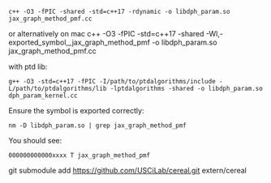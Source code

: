     c++ -O3 -fPIC -shared -std=c++17 -rdynamic -o libdph_param.so jax_graph_method_pmf.cc

or alternatively on mac
    c++ -O3 -fPIC -std=c++17 -shared -Wl,-exported_symbol,_jax_graph_method_pmf -o libdph_param.so jax_graph_method_pmf.cc

with ptd lib:

    g++ -O3 -std=c++17 -fPIC -I/path/to/ptdalgorithms/include -L/path/to/ptdalgorithms/lib -lptdalgorithms -shared -o libdph_param.so dph_param_kernel.cc


Ensure the symbol is exported correctly:

    nm -D libdph_param.so | grep jax_graph_method_pmf

You should see:

    000000000000xxxx T jax_graph_method_pmf


git submodule add https://github.com/USCiLab/cereal.git extern/cereal
